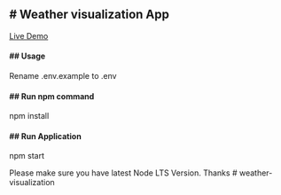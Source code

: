 <h2># Weather visualization App </h2>

<a href="https://weather-app-orange-toolz.netlify.app/"> Live Demo </a>

<h4> ## Usage </h4>
<p> Rename .env.example to .env </p>

<h4>## Run npm command </h4>

<p> npm install</p>


<h4>## Run Application </h4>

<p> npm start </p>


Please make sure you have latest Node LTS Version.
Thanks
#   w e a t h e r - v i s u a l i z a t i o n 
 
 
